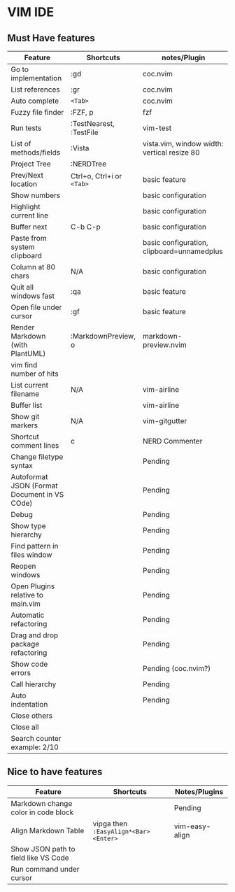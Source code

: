 # VIM IDE

## Must Have features

| Feature                                      | Shortcuts                   | notes/Plugin                                |
| -                                            | -                           | -                                           |
| Go to implementation                         | :gd                         | coc.nvim                                    |
| List references                              | :gr                         | coc.nvim                                    |
| Auto complete                                | `<Tab>`                     | coc.nvim                                    |
| Fuzzy file finder                            | :FZF, <leader>p             | fzf                                         |
| Run tests                                    | :TestNearest, :TestFile     | vim-test                                    |
| List of methods/fields                       | :Vista                      | vista.vim, window width: vertical resize 80 |
| Project Tree                                 | :NERDTree                   |                                             |
| Prev/Next location                           | Ctrl+o, Ctrl+i or `<Tab>`   | basic feature                               |
| Show numbers                                 |                             | basic configuration                         |
| Highlight current line                       |                             | basic configuration                         |
| Buffer next                                  | C-b C-p                     | basic configuration                         |
| Paste from system clipboard                  |                             | basic configuration, clipboard=unnamedplus  |
| Column at 80 chars                           | N/A                         | basic configuration                         |
| Quit all windows fast                        | :qa                         | basic feature                               |
| Open file under cursor                       | :gf                         | basic feature                               |
| Render Markdown (with PlantUML)              | :MarkdownPreview, <leader>o | markdown-preview.nvim                       |
| vim find number of hits                      |                             |                                             |
| List current filename                        | N/A                         | vim-airline                                 |
| Buffer list                                  |                             | vim-airline                                 |
| Show git markers                             | N/A                         | vim-gitgutter                               |
| Shortcut comment lines                       | <leader>c<space>            | NERD Commenter                              |
| Change filetype syntax                       |                             | Pending                                     |
| Autoformat JSON (Format Document in VS COde) |                             | Pending                                     |
| Debug                                        |                             | Pending                                     |
| Show type hierarchy                          |                             | Pending                                     |
| Find pattern in files window                 |                             | Pending                                     |
| Reopen windows                               |                             | Pending                                     |
| Open Plugins relative to main.vim            |                             | Pending                                     |
| Automatic refactoring                        |                             | Pending                                     |
| Drag and drop package refactoring            |                             | Pending                                     |
| Show code errors                             |                             | Pending (coc.nvim?)                         |
| Call hierarchy                               |                             | Pending                                     |
| Auto indentation                             |                             | Pending                                     |
| Close others                                 |                             |                                             |
| Close all                                    |                             |                                             |
| Search counter example: 2/10 |||

## Nice to have features

| Feature                              | Shortcuts                            | Notes/Plugins  |
| -                                    | -                                    | -              |
| Markdown change color in code block  |                                      | Pending        |
| Align Markdown Table                 | vipga then `:EasyAlign*<Bar><Enter>` | vim-easy-align |
| Show JSON path to field like VS Code |                                      |                |
| Run command under cursor             |                                      |                |

